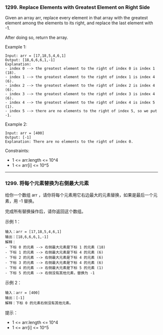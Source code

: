 ### 1299. Replace Elements with Greatest Element on Right Side
Given an array arr, replace every element in that array with the greatest element among the elements to its right, and replace the last element with -1.

After doing so, return the array.



Example 1:

	Input: arr = [17,18,5,4,6,1]
	Output: [18,6,6,6,1,-1]
	Explanation:
	- index 0 --> the greatest element to the right of index 0 is index 1 (18).
	- index 1 --> the greatest element to the right of index 1 is index 4 (6).
	- index 2 --> the greatest element to the right of index 2 is index 4 (6).
	- index 3 --> the greatest element to the right of index 3 is index 4 (6).
	- index 4 --> the greatest element to the right of index 4 is index 5 (1).
	- index 5 --> there are no elements to the right of index 5, so we put -1.

Example 2:

	Input: arr = [400]
	Output: [-1]
	Explanation: There are no elements to the right of index 0.



Constraints:

* 1 <= arr.length <= 10^4
* 1 <= arr[i] <= 10^5

----

### 1299. 将每个元素替换为右侧最大元素
给你一个数组 arr ，请你将每个元素用它右边最大的元素替换，如果是最后一个元素，用 -1 替换。

完成所有替换操作后，请你返回这个数组。



示例 1：

	输入：arr = [17,18,5,4,6,1]
	输出：[18,6,6,6,1,-1]
	解释：
	- 下标 0 的元素 --> 右侧最大元素是下标 1 的元素 (18)
	- 下标 1 的元素 --> 右侧最大元素是下标 4 的元素 (6)
	- 下标 2 的元素 --> 右侧最大元素是下标 4 的元素 (6)
	- 下标 3 的元素 --> 右侧最大元素是下标 4 的元素 (6)
	- 下标 4 的元素 --> 右侧最大元素是下标 5 的元素 (1)
	- 下标 5 的元素 --> 右侧没有其他元素，替换为 -1

示例 2：

	输入：arr = [400]
	输出：[-1]
	解释：下标 0 的元素右侧没有其他元素。



提示：

* 1 <= arr.length <= 10^4
* 1 <= arr[i] <= 10^5
